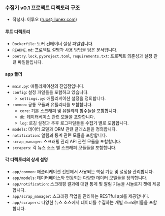 ### **수집기 v0.1 프로젝트 디렉토리 구조**
- 작성자: 이루오 (ruo@illunex.com)

#### **루트 디렉토리**
- `Dockerfile`: 도커 컨테이너 설정 파일입니다.
- `README.md`: 프로젝트 설명과 사용 방법을 담은 문서입니다.
- `poetry.lock`, `pyproject.toml`, `requirements.txt`: 프로젝트 의존성과 설정 관련 파일들입니다.

#### **app 폴더**
- `main.py`: 애플리케이션의 진입점입니다.
- `config`: 설정 파일들을 포함하고 있습니다.
  - `settings.py`: 애플리케이션 설정을 정의합니다.
- `common`: 공통 모듈과 유틸리티를 포함합니다.
  - `core`: 기본 스크래퍼 및 유틸리티 함수들을 포함합니다.
  - `db`: 데이터베이스 관련 모듈을 포함합니다.
  - `log`: 로깅 설정과 추후 로그파일들을 수집기 별로 포함합니다.
- `models`: 데이터 모델과 ORM 관련 클래스들을 정의합니다.
- `notification`: 알림과 통계 관련 모듈을 포함합니다.
- `scrap_manager`: 스크래핑 관리 API 관련 모듈을 포함합니다.
- `scrapers`: 각 뉴스 소스 별 스크래퍼 모듈들을 포함합니다.

#### **각 디렉토리의 상세 설명**
- `app/common`: 애플리케이션 전반에서 사용되는 핵심 기능 및 설정을 관리합니다.
- `app/models`: 데이터베이스와 연동되는 다양한 데이터 모델들을 정의합니다.
- `app/notification`: 스크래핑 결과에 대한 통계 및 알림 기능을 시놀로지 챗에 제공합니다.
- `app/scrap_manager`: 스크래핑 작업을 관리하는 RESTful api를 제공합니다.
- `app/scrapers`: 다양한 뉴스 소스에서 데이터를 수집하는 개별 스크래퍼들을 포함합니다.
